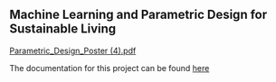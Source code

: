 ## Machine Learning and Parametric Design for Sustainable Living

[Parametric_Design_Poster (4).pdf](https://github.com/ACM-Research/parametric-design-sustainable-living/files/8606717/Parametric_Design_Poster.4.pdf)



The documentation for this project can be found [here](https://loganlieou.github.io/Chives/)
